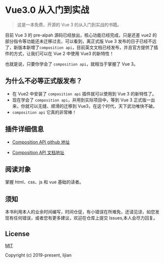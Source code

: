 # Vue3.0 从入门到实战

> 这是一本免费、开源的 Vue 3 的从入门到实战的书籍。

目前 Vue 3 的 pre-alpah 源码已经放出，核心功能已经完成，只是还差 vue2 的部分指令等功能还未迁移过去，可以看到，离正式版 Vue 3 发布的日子已经不远了，新版本新增了`composition api`，目前英文文档已经发布，并且官方提供了插件的方式，让我们可以在 Vue 2 中使用 Vue3 的新特性！

也就是说，只要你学会了 `composition api`，就相当于掌握了 Vue 3。

## 为什么不必等正式版发布？

- 在 Vue2 中安装了 `composition api` 插件就可以使用到 Vue 3 的新特性了。
- 现在学会了 `composition api`，并用到实际项目中，等到 Vue 3 正式版一出来，你就可以无缝、顺滑的迁移到 Vue3，在这个时代，天下武功唯快不破。
- `composition api` 它真的非常棒！

## 插件详细信息

- [Composition API github 地址](https://github.com/vuejs/composition-api)

- [Composition API 文档地址](https://vue-composition-api-rfc.netlify.com/)

## 阅读对象

掌握 html、css、js 和 vue 基础的读者。

## 须知

本书利用本人的业余时间编写，时间仓促，有小错误在所难免，还请见谅，如您发现有任何错误，或者您有更多建议，欢迎在仓库上提交 Issues,本人会尽力回复。

## License

[MIT](http://opensource.org/licenses/MIT)

Copyright (c) 2019-present, lijian
